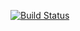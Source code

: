 [![Build Status](https://travis-ci.org/lucasantos/apirestful.svg?branch=master)](https://travis-ci.org/lucasantos/apirestful)
